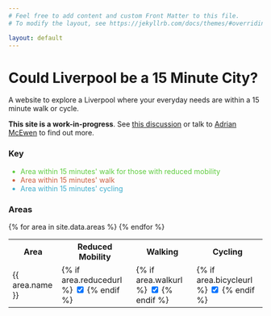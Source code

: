 ```yaml
---
# Feel free to add content and custom Front Matter to this file.
# To modify the layout, see https://jekyllrb.com/docs/themes/#overriding-theme-defaults

layout: default
---
```

<div id="sidebar">
  <h1>Could Liverpool be a 15 Minute City?</h1>
  <p>A website to explore a Liverpool where your everyday needs are within a 15 minute walk or cycle.</p>
  <p><strong>This site is a work-in-progress</strong>.  See <a href="https://github.com/Liverpool-UK/somebody-should/issues/35">this discussion</a> or talk to <a href="https://twitter.com/amcewen">Adrian McEwen</a> to find out more.</p>
  <h3>Key</h3>
  <ul>
    <li style="color: #5ecc3f">Area within 15 minutes' walk for those with reduced mobility</li>
    <li style="color: #cc5e3f">Area within 15 minutes' walk</li>
    <li style="color: #3fadcc">Area within 15 minutes' cycling</li>
  </ul>
  <h3>Areas</h3>
  <table id="area-grid">
    <tr>
      <th>Area</th><th>Reduced Mobility</th><th>Walking</th><th>Cycling</th>
    </tr>
  {% for area in site.data.areas %}
    <tr>
      <td>{{ area.name }}</td>
      <td class="toggle reduced">
      {% if area.reducedurl %}
        <input onchange="toggleIsochrone(event.target, {{ forloop.index0 }}, 'reduced')" type="checkbox" checked="true" name="{{ area.name }}-reduced" id="check-{{ area.name }}-reduced"/>
      {% endif %}
      </td>
      <td class="toggle walk">
      {% if area.walkurl %}
        <input onchange="toggleIsochrone(event.target, {{ forloop.index0 }}, 'walk')" type="checkbox" checked="true" name="{{ area.name }}-walk" id="check-{{ area.name }}-walk"/>
      {% endif %}
      </td>
      <td class="toggle bicycle">
      {% if area.bicycleurl %}
        <input onchange="toggleIsochrone(event.target, {{ forloop.index0 }}, 'bicycle')" type="checkbox" checked="true" name="{{ area.name }}-bicycle" id="check-{{ area.name }}-bicycle"/>
      {% endif %}
      </td>
    </tr>
  {% endfor %}
  </table>
</div>
<div id="mainmap">
</div>
<script>
  var hiddenStyle = {
    "color": "#00000000",
    "weight": 0,
    "opacity": 0
  };
  var reducedStyle = {
    "color": "#5ecc3f",
    "weight": 1.5,
    "opacity": 0.85
  };
  var walkingStyle = {
    //"color": "#ff7800",
    "color": "#cc5e3f",
    "weight": 1.5,
    "opacity": 0.85
  };
  var bikingStyle = {
    "color": "#3fadcc",
    "weight": 1.5,
    "opacity": 0.65
  };
  var travelTypes = ["walk", "bicycle", "reduced"];
  var travelTypeStyles = {
    "bicycle": bikingStyle,
    "walk": walkingStyle,
    "reduced": reducedStyle
  };
  var mainMap;
  var areas = {% data_to_json areas %};

  function toggleIsochrone(ev, idx, tt) {
    if (ev.checked) {
      // Turn it on
      areas[idx][tt+'layer'].setStyle(travelTypeStyles[tt]);
    } else {
      // Hide the layer
      areas[idx][tt+'layer'].setStyle(hiddenStyle);
    }
    return false;
  }
  window.onload = function() {
    mainMap = L.map('mainmap').setView([53.4105095,-2.9704659], 12)
    var mapLink = '<a href="http://openstreetmap.org">OpenStreetMap</a>';
    var ocmlink = '<a href="http://thunderforest.com/">Thunderforest</a>';
    L.tileLayer(
      'https://tile.thunderforest.com/cycle/{z}/{x}/{y}.png?apikey=545d2bceafc34e60af2dd48c5ea3d00c', {
      attribution: '&copy; '+mapLink+' Contributors & '+ocmlink,
      maxZoom: 18,
      }).addTo(mainMap);
    // Load the isochrones
    travelTypes.forEach(function(tt) {
      for (var i =0; i < areas.length; i++) {
        if (areas[i][tt+"url"]) {
          const xhr = new XMLHttpRequest();
          xhr.open('GET', areas[i][tt+"url"]);
          xhr.responseType = 'json';
          xhr.area_idx = i;
          xhr.tt = tt;
          xhr.onload = function(e) {
            if (this.status == 200) {
              areas[this.area_idx][this.tt+"isochrone"] = this.response;
              // Add it to the map
              areas[this.area_idx][this.tt+"layer"] = L.geoJSON(areas[this.area_idx][this.tt+"isochrone"], { style: travelTypeStyles[this.tt] }).addTo(mainMap);
            }
          };
          xhr.send();
        }
      }
    });
  }
</script>
